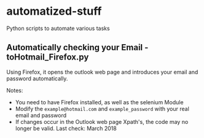# automatized-stuff
Python scripts to automate various tasks

## Automatically checking your Email - toHotmail_Firefox.py
Using Firefox, it opens the outlook web page and introduces your email and password automatically.

Notes:
- You need to have Firefox installed, as well as the selenium Module
- Modify the `example@hotmail.com` and `example_password` with your real email and password
- If changes occur in the Outlook web page Xpath's, the code may no longer be valid. Last check: March 2018 
